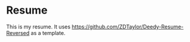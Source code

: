 # Resume

This is my resume. It uses https://github.com/ZDTaylor/Deedy-Resume-Reversed as a template.